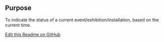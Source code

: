 ## Purpose
To indicate the status of a current event/exhibition/installation, based on the current time.


[Edit this Readme on GitHub](https://github.com/wellcomecollection/wellcomecollection.org/edit/main/content/webapp/components/StatusIndicator/README.md)
